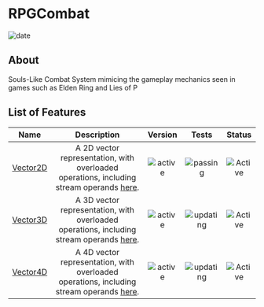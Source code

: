 # RPGCombat


<a name="Gregory Allen"></a>
![date](https://img.shields.io/badge/Build%20Date-05.02.24-informational)
<a name="about"></a>
## About 

Souls-Like Combat System mimicing the gameplay mechanics seen in games such as Elden Ring and Lies of P

<a name="list-of-features"></a>
## List of Features
[active]:https://img.shields.io/badge/-Active-success
[depreciated]:https://img.shields.io/badge/-Depreciated-inactive
[updating]:https://img.shields.io/badge/-Updating-purple
[passing]:https://img.shields.io/badge/-Passing-success
[outdated]:https://img.shields.io/badge/-Outdated-blue
[dev]:https://img.shields.io/badge/-Unreleased-important

[version-1.0.0]:https://img.shields.io/badge/Ver.-1.0.0-ff69b4
[version-1.0.1]:https://img.shields.io/badge/Ver.-1.0.1-ff69b4
[version-1.0.2]:https://img.shields.io/badge/Ver.-1.0.2-ff69b4
[version-1.0.3]:https://img.shields.io/badge/Ver.-1.0.3-ff69b4
[version-1.0.4]:https://img.shields.io/badge/Ver.-1.0.4-ff69b4
[version-1.0.5]:https://img.shields.io/badge/Ver.-1.0.5-ff69b4
[version-dev]:https://img.shields.io/badge/Ver.-dev-important

|**Name**|**Description**|**Version**|**Tests**|**Status**|
|:------:|:-------------:|:---------:|:-------:|:--------:|
|[Vector2D](/Mathex/Mathex/src/Vectors/Vector2D.h)|A 2D vector representation, with overloaded operations, including stream operands [here](/Mathex/Mathex/src/Vectors/Streams/V2Stream.h).|![active][version-1.0.0]|![passing][passing]|![Active][active]|
|[Vector3D](/Mathex/Mathex/src/Vectors/Vector3D.h)|A 3D vector representation, with overloaded operations, including stream operands [here](/Mathex/Mathex/src/Vectors/Streams/V3Stream.h).|![active][version-1.0.0]|![updating][updating]|![Active][active]|
|[Vector4D](/Mathex/Mathex/src/Vectors/Vector4D.h)|A 4D vector representation, with overloaded operations, including stream operands [here](/Mathex/Mathex/src/Vectors/Streams/V4Stream.h).|![active][version-1.0.0]|![updating][updating]|![Active][active]|
